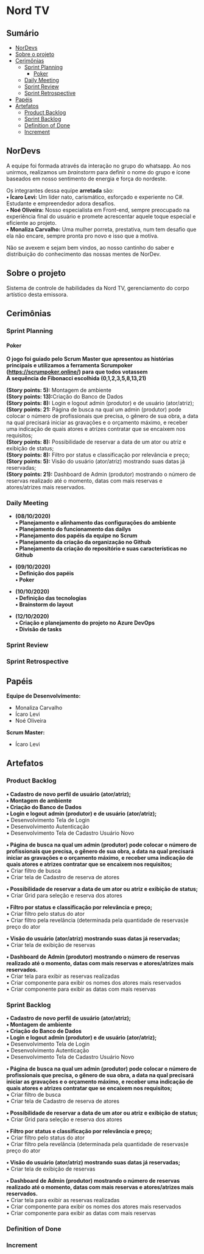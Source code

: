 # Nord TV

## Sumário
* [NorDevs](#NorDevs)
* [Sobre o projeto](#Sobre)
* [Cerimônias](#Cerimonias)
  * [Sprint Planning](#SprintPlanning)
    * [Poker](#Poker)
  * [Daily Meeting](#DailyMeeting)
  * [Sprint Review](#SprintReview)
  * [Sprint Retrospective](#SprintRetro)
* [Papéis](#Papeis)
* [Artefatos](#Artefatos)
  * [Product Backlog](#PB)
  * [Sprint Backlog](#SB)
  * [Definition of Done](#DOD)
  * [Increment](#Increment)

## NorDevs <a id="NorDevs"></a>
A equipe foi formada através da interação no grupo do whatsapp. Ao nos unirmos, realizamos um <i>brainstorm</i> para definir o
nome do grupo e ícone baseados em nosso sentimento de energia e força do nordeste.

Os integrantes dessa equipe <b>arretada</b> são:
<br>
<b>• Ícaro Levi:</b> Um líder nato, carismático, esforçado e experiente no C#. Estudante e empreendedor adora desafios.<br>
<b>• Noé Oliveira:</b> Nosso especialista em Front-end, sempre preocupado na experiência final do usuário e promete acrescentar aquele
toque especial e eficiente ao projeto.<br>
<b>• Monaliza Carvalho:</b> Uma mulher porreta, prestativa, num tem desafio que ela não encare, sempre pronta pro novo e isso que a motiva.

Não se avexem e sejam bem vindos, ao nosso cantinho do saber e distribuição do conhecimento das nossas mentes de NorDev.  

## Sobre o projeto <a id="Sobre"></a>

Sistema de controle de habilidades da Nord TV, gerenciamento do corpo artístico desta emissora.

## Cerimônias <a id="Cerimonias"></a>
### Sprint Planning <a id="SprintPlanning"></a>
#### Poker <a id="Poker"></a>
<b>O jogo foi guiado pelo Scrum Master que apresentou as histórias principais e utilizamos a ferramenta <b>Scrumpoker</b> (https://scrumpoker.online/) para que todos votassem </b><br> <b>A sequência de Fibonacci escolhida (0,1,2,3,5,8,13,21)</b><br>

<b>(Story points: 5):</b> Montagem de ambiente<br>
<b>(Story points: 13):</b>Criação do Banco de Dados<br>
<b>(Story points: 8):</b> Login e logout admin (produtor) e de usuário (ator/atriz); <br>
<b>(Story points: 21:</b> Página de busca na qual um admin (produtor) pode colocar o número de profissionais que precisa, o gênero de sua obra, a data na qual precisará iniciar as gravações e o orçamento máximo, e receber uma indicação de quais atores e atrizes contratar que se encaixem nos requisitos;<br>
<b>(Story points: 8):</b> Possibilidade de reservar a data de um ator ou atriz e exibição de status;<br>
<b>(Story points: 8):</b> Filtro por status e classificação por relevância e preço;<br>
<b>(Story points: 5):</b> Visão do usuário (ator/atriz) mostrando suas datas já reservadas;<br>
<b>(Story points: 21):</b> Dashboard de Admin (produtor) mostrando o número de reservas realizado até o momento, datas com mais reservas e atores/atrizes mais reservados.<br>

### Daily Meeting <a id="DailyMeeting"></a>
* <b>(08/10/2020)</b><br>
<b>• Planejamento e alinhamento das configurações do ambiente</b><br>
<b>• Planejamento do funcionamento das dailys </b><br>
<b>• Planejamento dos papéis da equipe no Scrum</b><br>
<b>• Planejamento da criação da organização no Github</b><br>
<b>• Planejamento da criação do repositório e suas características no Github</b><br>

* <b>(09/10/2020)</b><br>
<b>• Definição dos papéis</b><br>
<b>• Poker</b><br>

* <b>(10/10/2020)</b><br>
<b>• Definição das tecnologias</b><br>
<b>• Brainstorm do layout</b><br>

* <b>(12/10/2020)</b><br>
<b>• Criação e planejamento do projeto no Azure DevOps</b><br>
<b>• Divisão de tasks</b><br>

### Sprint Review <a id="SprintReview"></a>
### Sprint Retrospective <a id="SprintRetro"></a>
## Papéis <a id="Papeis"></a>
<b>Equipe de Desenvolvimento:</b><br>
- Monaliza Carvalho
- Ícaro Levi
- Noé Oliveira <br>

<b>Scrum Master:</b><br>
- Ícaro Levi
## Artefatos <a id="Artefatos"></a>
### Product Backlog <a id="PB"></a>
<b>• Cadastro de novo perfil de usuário (ator/atriz); </b><br>
<b>• Montagem de ambiente </b><br>
<b>• Criação do Banco de Dados </b><br>
<b>• Login e logout admin (produtor) e de usuário (ator/atriz); </b><br>
	• Desenvolvimento Tela de Login <br>
	• Desenvolvimento Autenticação<br>
	• Desenvolvimento Tela de Cadastro Usuário Novo<br>

<b>• Página de busca na qual um admin (produtor) pode colocar o número de profissionais que precisa, o gênero de sua obra, a data na qual precisará iniciar as gravações e o orçamento máximo, e receber uma indicação de quais atores e atrizes contratar que se encaixem nos requisitos;</b><br>
• Criar filtro de busca<br>
• Criar tela de Cadastro de reserva de atores<br>

<b>• Possibilidade de reservar a data de um ator ou atriz e exibição de status;</b><br>
• Criar Grid para seleção e reserva dos atores<br>

<b>• Filtro por status e classificação por relevância e preço;</b><br>
• Criar filtro pelo status do ator<br>
•	Criar filtro pela revelância (determinada pela quantidade de reservas)e preço do ator<br>

<b>• Visão do usuário (ator/atriz) mostrando suas datas já reservadas;</b><br>
• Criar tela de exibição de reservas<br>

<b>• Dashboard de Admin (produtor) mostrando o número de reservas realizado até o momento, datas com mais reservas e atores/atrizes mais reservados.</b><br>
• Criar tela para exibir as reservas realizadas<br>
• Criar componente para exibir os nomes dos atores mais reservados<br>
• Criar componente para exibir as datas com mais reservas<br>

### Sprint Backlog <a id="SB"></a>

<b>• Cadastro de novo perfil de usuário (ator/atriz); </b><br>
<b>• Montagem de ambiente </b><br>
<b>• Criação do Banco de Dados </b><br>
<b>• Login e logout admin (produtor) e de usuário (ator/atriz); </b><br>
	• Desenvolvimento Tela de Login <br>
	• Desenvolvimento Autenticação<br>
	• Desenvolvimento Tela de Cadastro Usuário Novo<br>

<b>• Página de busca na qual um admin (produtor) pode colocar o número de profissionais que precisa, o gênero de sua obra, a data na qual precisará iniciar as gravações e o orçamento máximo, e receber uma indicação de quais atores e atrizes contratar que se encaixem nos requisitos;</b><br>
• Criar filtro de busca<br>
• Criar tela de Cadastro de reserva de atores<br>

<b>• Possibilidade de reservar a data de um ator ou atriz e exibição de status;</b><br>
• Criar Grid para seleção e reserva dos atores<br>

<b>• Filtro por status e classificação por relevância e preço;</b><br>
• Criar filtro pelo status do ator<br>
•	Criar filtro pela revelância (determinada pela quantidade de reservas)e preço do ator<br>

<b>• Visão do usuário (ator/atriz) mostrando suas datas já reservadas;</b><br>
• Criar tela de exibição de reservas<br>

<b>• Dashboard de Admin (produtor) mostrando o número de reservas realizado até o momento, datas com mais reservas e atores/atrizes mais reservados.</b><br>
• Criar tela para exibir as reservas realizadas<br>
• Criar componente para exibir os nomes dos atores mais reservados<br>
• Criar componente para exibir as datas com mais reservas<br>

### Definition of Done <a id="DOD"></a>
### Increment <a id="Increment"></a>

